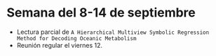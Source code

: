 # Semana del 8-14 de septiembre

- Lectura parcial de `A Hierarchical Multiview Symbolic Regression Method for Decoding Oceanic Metabolism`
- Reunión regular el viernes 12.